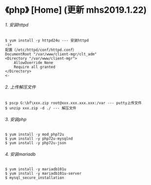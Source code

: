 # 《php》 [Home] (更新 mhs2019.1.22)

###### 1. 安装httpd
```
$ yum install -y httpd24u --- 安装httpd
-i>
配置（/etc/httpd/conf/httpd.conf）
DocumentRoot "/var/www/client-mgr/clt_adm"
<Directory "/var/www/client-mgr">
    AllowOverride None
    Require all granted
</Directory>
<-
```

###### 2. 上传解压文件
```
$ pscp G:\bf\xxx.zip root@xxx.xxx.xxx.xxx:/var --- putty上传文件
$ unzip xxx.zip -d ./ --- 解压文件
```

###### 3. 安装php
```
$ yum install -y mod_php72u
$ yum install -y php72u-mysqlnd
$ yum install -y php72u-json
```
###### 4. 安装mariadb
```
$ yum install -y mariadb101u
$ yum install -y mariadb101u-server
$ mysql_secure_installation
```

